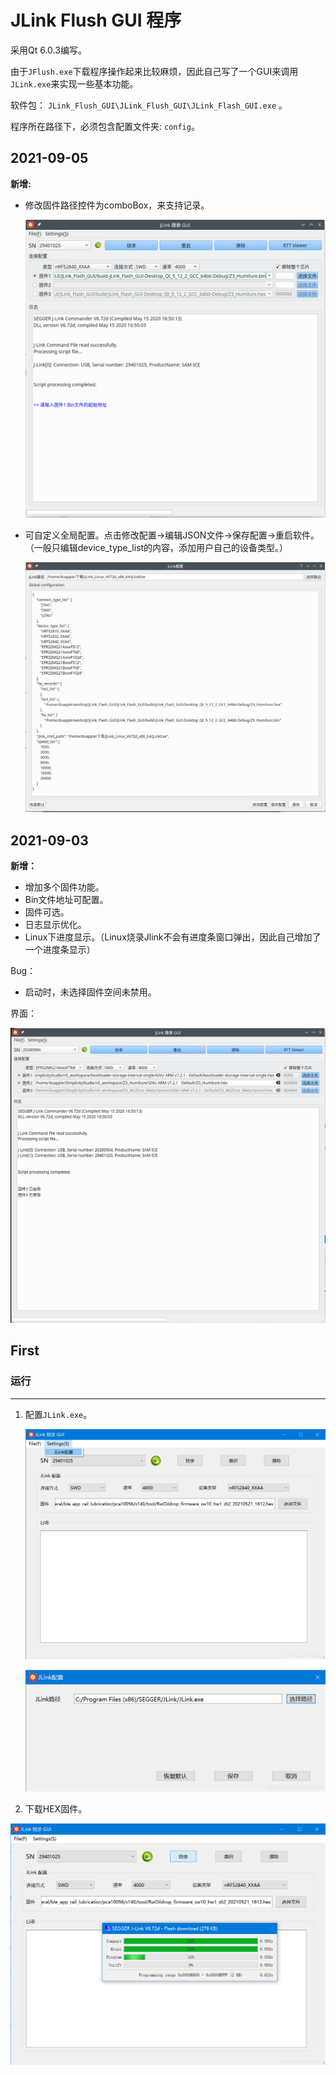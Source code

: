 # JLink Flush GUI 程序



采用Qt 6.0.3编写。

由于`JFlush.exe`下载程序操作起来比较麻烦，因此自己写了一个GUI来调用`JLink.exe`来实现一些基本功能。

软件包： `JLink_Flush_GUI\JLink_Flush_GUI\JLink_Flash_GUI.exe` 。

程序所在路径下，必须包含配置文件夹: `config`。

## 2021-09-05

**新增:**

* 修改固件路径控件为comboBox，来支持记录。

  ![image-20210905165845689](image/README/README/image-20210905165845689.png)

* 可自定义全局配置。点击修改配置->编辑JSON文件->保存配置->重启软件。（一般只编辑device_type_list的内容，添加用户自己的设备类型。）

  ![jlink_config](image/README/jlink_config.png)



## 2021-09-03

**新增：**

* 增加多个固件功能。
* Bin文件地址可配置。
* 固件可选。
* 日志显示优化。
* Linux下进度显示。（Linux烧录Jlink不会有进度条窗口弹出，因此自己增加了一个进度条显示）

Bug：

* 启动时，未选择固件空间未禁用。

界面：

![ui](./image/README/ui_0902.png)



## First

### 运行

---

1. 配置`JLink.exe`。

   ![pic_ui](./image/README/ui.png)

   ![jlink_settings](./image/README/jlink_path_settings.png)

   

2. 下载HEX固件。


![download](./image/README/download.png)
